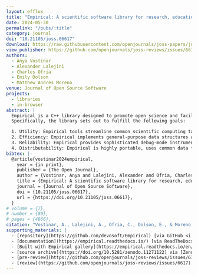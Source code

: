 ```yaml
---
layout: efflux
title: "Empirical: A scientific software library for research, education, and public engagement"
date: 2024-05-30
permalink: "/pubs/:title"
category: journal
doi: "10.21105/joss.06617"
download: https://raw.githubusercontent.com/openjournals/joss-papers/joss.06617/joss.06617/10.21105.joss.06617.pdf
view_publisher: https://github.com/openjournals/joss-reviews/issues/6617
authors:
  - Anya Vostinar
  - Alexander Lalejini
  - Charles Ofria
  - Emily Dolson
  - Matthew Andres Moreno
venue: Journal of Open Source Software
projects:
  - libraries
  - in-browser
abstract: |
  Empirical is a C++ library designed to promote open science and facilitate the development of scientific software that is efficient, reliable, and easily distributable to researchers and non-experts alike.
  Specifically, the library sets out to fulfill the following goals:

  1. Utility: Empirical tools streamline common scientific computing tasks such as configuration, end-to-end data management, and mathematical manipulations.
  2. Efficiency: Empirical implements general-purpose data structures and algorithms that emphasize computational efficiency to support scientific computing workloads.
  3. Reliability: Empirical provides sophisticated debug-mode instrumentation including audited memory management and safety-checked versions of standard library containers.
  4. Distributability: Empirical is highly portable, uses common data formats, and facilitates compile-to-web app development with object-oriented bindings for Emscripten/WebAssembly GUI elements, all with the goal of building broadly accessible scientific software.
bibtex: |-
  @article{vostinar2024empirical,
    year = {in print},
    publisher = {The Open Journal},
    author = {Vostinar, Anya and Lalejini, Alexander and Ofria, Charles and Dolson, Emily and Moreno, Matthew Andres},
    title = {Empirical: A scientific software library for research, education, and public engagement},
    journal = {Journal of Open Source Software},
    doi = {10.21105/joss.06617},
    url = {https://doi.org/10.21105/joss.06617},
  }
# volume = {7},
# number = {80},
# pages = {4866},
citation: "Vostinar, A., Lalejini, A., Ofria, C., Dolson, E., & Moreno, M.A. (in print). Empirical: A scientific software library for research, education, and public engagement. Journal of Open Source Software. https://doi.org/10.21105/joss.06617"
supporting_materials: |
  - [repository](https://github.com/devosoft/Empirical) [via GitHub <i class="icon-github-1"></i>](https://github.com/)
  - [documentation](https://empirical.readthedocs.io/) [via ReadTheDocs 📖](https://readthedocs.org/)
  - [Built with Empirical gallery](https://empirical.readthedocs.io/en/latest/BuiltWithEmpiricalGallery) [via ReadTheDocs 📖](https://readthedocs.org/)
  - [source archive](https://doi.org/10.5281/zenodo.11271122) via [Zenodo *z*](https://zenodo.org/)
  - [pre-review](https://github.com/openjournals/joss-reviews/issues/6151) [via GitHub <i class="icon-github-1"></i>](https://github.com/)
  - [review](https://github.com/openjournals/joss-reviews/issues/6617) [via GitHub <i class="icon-github-1"></i>](https://github.com/)
---
```

